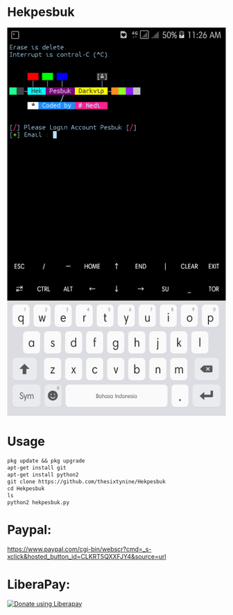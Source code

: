 # Hekpesbuk
![](./Images/Screenshot.png)
# Usage
```
pkg update && pkg upgrade
apt-get install git
apt-get install python2
git clone https://github.com/thesixtynine/Hekpesbuk
cd Hekpesbuk
ls
python2 hekpesbuk.py
```
# Paypal:
https://www.paypal.com/cgi-bin/webscr?cmd=_s-xclick&hosted_button_id=CLKRT5QXXFJY4&source=url
# LiberaPay:
<noscript><a href="https://liberapay.com/thesixtynine/donate"><img alt="Donate using Liberapay" src="https://liberapay.com/assets/widgets/donate.svg"></a></noscript>
